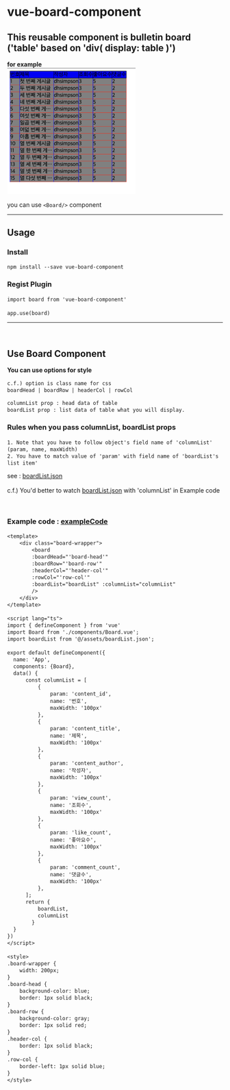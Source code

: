 # vue-board-component

## This reusable component is bulletin board ('table' based on 'div( display: table )')
   
**for example**   
<img src="./src/assets/board.png" alt="board" style="width: 300px;"/>

you can use ```<Board/>``` component
   

<hr/>  

## Usage

### Install
```
npm install --save vue-board-component
```
### Regist Plugin
```
import board from 'vue-board-component'

app.use(board)
```
<hr/>
<br/>

## Use Board Component

   
**You can use options for style**   


``` 
c.f.) option is class name for css    
boardHead | boardRow | headerCol | rowCol
``` 

``` 
columnList prop : head data of table   
boardList prop : list data of table what you will display.
```

### Rules when you pass columnList, boardList props
```
1. Note that you have to follow object's field name of 'columnList' (param, name, maxWidth)  
2. You have to match value of 'param' with field name of 'boardList's list item'   
```
see : [boardList.json](/src/assets/boardList.json)   
<br/>
c.f.) You'd better to watch [boardList.json](/src/assets/boardList.json) with 'columnList' in Example code

<br/>


### Example code : [exampleCode]('/src/App.vue')
```
<template>
    <div class="board-wrapper">
        <board 
        :boardHead="'board-head'" 
        :boardRow="'board-row'" 
        :headerCol="'header-col'" 
        :rowCol="'row-col'"
        :boardList="boardList" :columnList="columnList"
        />
    </div>
</template>

<script lang="ts">
import { defineComponent } from 'vue'
import Board from './components/Board.vue';
import boardList from '@/assets/boardList.json';

export default defineComponent({
  name: 'App',
  components: {Board},
  data() {
      const columnList = [
          {
              param: 'content_id',
              name: '번호',
              maxWidth: '100px'
          },
          {
              param: 'content_title',
              name: '제목',
              maxWidth: '100px'
          },
          {
              param: 'content_author',
              name: '작성자',
              maxWidth: '100px'
          },
          {
              param: 'view_count',
              name: '조회수',
              maxWidth: '100px'
          },
          {
              param: 'like_count',
              name: '좋아요수',
              maxWidth: '100px'
          },
          {
              param: 'comment_count',
              name: '댓글수',
              maxWidth: '100px'
          },
      ];
      return {
          boardList,
          columnList
        }
  }
})
</script>

<style>
.board-wrapper {
    width: 200px;
}
.board-head {
    background-color: blue;
    border: 1px solid black;
}
.board-row {
    background-color: gray;
    border: 1px solid red;
}
.header-col {
    border: 1px solid black;
}
.row-col {
    border-left: 1px solid blue;
}
</style>

```